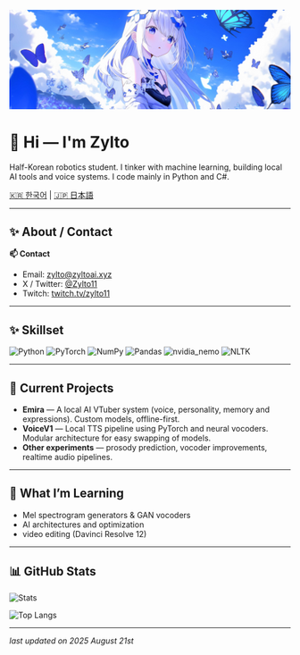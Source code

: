 <!-- README.md (pure Markdown) -->

![Banner](https://raw.githubusercontent.com/Zylto11/Zylto11/main/images/banner.jpg)

# 👋 Hi — I'm Zylto

Half-Korean robotics student. I tinker with machine learning, building local AI tools and voice systems. I code mainly in Python and C#.

[🇰🇷 한국어](https://github.com/Zylto11/Zylto11/blob/main/README-KR.md) | [🇯🇵 日本語](https://github.com/Zylto11/Zylto11/blob/main/README-JP.md)

---

## ✨ About / Contact

**📫 Contact**

- Email: <zylto@zyltoai.xyz> <!-- will render as clickable mailto link -->
- X / Twitter: [@Zylto11](https://x.com/Zylto11)
- Twitch: [twitch.tv/zylto11](https://www.twitch.tv/zylto11)

---

## ✨ Skillset

![Python](https://img.shields.io/badge/python-3670A0?style=for-the-badge&logo=python&logoColor=ffdd54)
![PyTorch](https://img.shields.io/badge/PyTorch-%23EE4C2C.svg?style=for-the-badge&logo=PyTorch&logoColor=white)
![NumPy](https://img.shields.io/badge/numpy-%23013243.svg?style=for-the-badge&logo=numpy&logoColor=white)
![Pandas](https://img.shields.io/badge/pandas-%23150458.svg?style=for-the-badge&logo=pandas&logoColor=white)
![nvidia_nemo](https://img.shields.io/badge/nemo-%76B900?style=for-the-badge&logo=nvidia&logoColor=white)
![NLTK](https://img.shields.io/badge/NLTK-3D3D3D?style=for-the-badge&logo=retool&logoColor=white)

---

## 🚀 Current Projects

- **Emira** — A local AI VTuber system (voice, personality, memory and expressions). Custom models, offline-first.
- **VoiceV1** — Local TTS pipeline using PyTorch and neural vocoders. Modular architecture for easy swapping of models.
- **Other experiments** — prosody prediction, vocoder improvements, realtime audio pipelines.

---

## 🌱 What I’m Learning

- Mel spectrogram generators & GAN vocoders  
- AI architectures and optimization
- video editing (Davinci Resolve 12)

---

## 📊 GitHub Stats

![Stats](https://github-readme-stats.vercel.app/api?username=Zylto11&theme=transparent&show_icons=true&hide_border=true&count_private=true)

![Top Langs](https://github-readme-stats.vercel.app/api/top-langs/?username=Zylto11&theme=transparent&layout=normal&count_private=true)

---
*last updated on 2025 August 21st*
